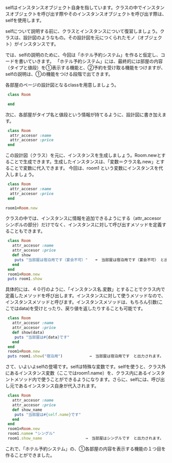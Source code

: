 selfはインスタンスオブジェクト自身を指しています。クラスの中でインスタンスオブジェクトを呼び出す際やそのインスタンスオブジェクトを呼び出す際は、selfを使用します。

selfについて説明する前に、クラスとインスタンスについて復習しましょう。クラスは、設計図のようなもの。その設計図を元につくられたモノ（オブジェクト）がインスタンスです。

では、selfの説明のために、今回は「ホテル予約システム」を作ると仮定し、コードを書いていきます。
「ホテル予約システム」には、最終的には部屋の内容（タイプと値段）を①表示する機能と、②予約を受け取る機能をつけますが、selfの説明は、①の機能をつける段階で出てきます。

各部屋のページの設計図となるclassを用意しましょう。
```rb
 class Room
 
 end
``` 
次に、各部屋がタイプ名と値段という情報が持てるように、設計図に書き加えます。
```rb
 class Room 
  attr_accesor :name
  attr_accesor :price 
 end
```
この設計図（クラス）を元に、インスタンスを生成しましょう。Room.newとすることで生成できます。生成したインスタンスは、「変数＝クラス名.new」とすることで変数に代入できます。
今回は、room1 という変数にインスタンスを代入しましょう。
```rb
 class Room 
  attr_accesor :name
  attr_accesor :price 
 end
 
room1=Room.new 
```
クラスの中では、インスタンスに情報を追加できるようにする（attr_accesor シンボルの部分）だけでなく、インスタンスに対して呼び出すメソッドを定義することもできます。
```rb
 class Room 
   attr_accesor :name
   attr_accesor :price 
   def show 
    puts "当部屋は宿泊用です（宴会不可）"　　➡️　当部屋は宿泊用です（宴会不可）　と出力されます。
   end
 end
 room1=Room.new 
 puts room1.show
```
具体的には、４０行のように、「インスタンス名.変数」とすることでクラス内で定義したメソッドを呼び出します。インスタンスに対して使うメソッドなので、インスタンスメソッドと呼びます。インスタンスメソッドは、もちろん引数(ここではdata)を受けとったり、戻り値を返したりすることも可能です。
```rb
 class Room 
   attr_accesor :name
   attr_accesor :price 
   def show(data)　 
    puts "当部屋は#{data}です"　　
   end
 end
 room1=Room.new 
 puts room1.show("宿泊用")　　　　　　　→　当部屋は宿泊用です　と出力されます。
```
さて、いよいよselfの登場です。selfは特殊な変数です。selfを使うと、クラス外にあるインスタンス変数（ここではroom1.name）を、クラス内にあるインスタントメソッド内で使うことができるようになります。さらに、selfには、呼び出し元であるインスタンス自身が代入されます。
```rb
 class Room 
   attr_accesor :name
   attr_accesor :price 
   def show_name　 
    puts "当部屋は#{self.name}です"　　
   end
 end
 room1=Room.new 
 room1.name= "シングル"　　
 room1.show_name                   →　当部屋はシングルです　と出力されます。
```

これで、「ホテル予約システム」の、①各部屋の内容を表示する機能の１つ目を作ることができました。

  


    
　　
